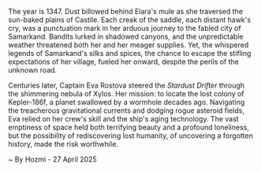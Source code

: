
The year is 1347.  Dust billowed behind Elara's mule as she traversed the sun-baked plains of Castile.  Each creak of the saddle, each distant hawk's cry, was a punctuation mark in her arduous journey to the fabled city of Samarkand.  Bandits lurked in shadowed canyons, and the unpredictable weather threatened both her and her meager supplies. Yet, the whispered legends of Samarkand's silks and spices, the chance to escape the stifling expectations of her village, fueled her onward, despite the perils of the unknown road.

Centuries later, Captain Eva Rostova steered the *Stardust Drifter* through the shimmering nebula of Xylos.  Her mission: to locate the lost colony of Kepler-186f, a planet swallowed by a wormhole decades ago. Navigating the treacherous gravitational currents and dodging rogue asteroid fields, Eva relied on her crew's skill and the ship's aging technology.  The vast emptiness of space held both terrifying beauty and a profound loneliness, but the possibility of rediscovering lost humanity, of uncovering a forgotten history, made the risk worthwhile.

~ By Hozmi - 27 April 2025
